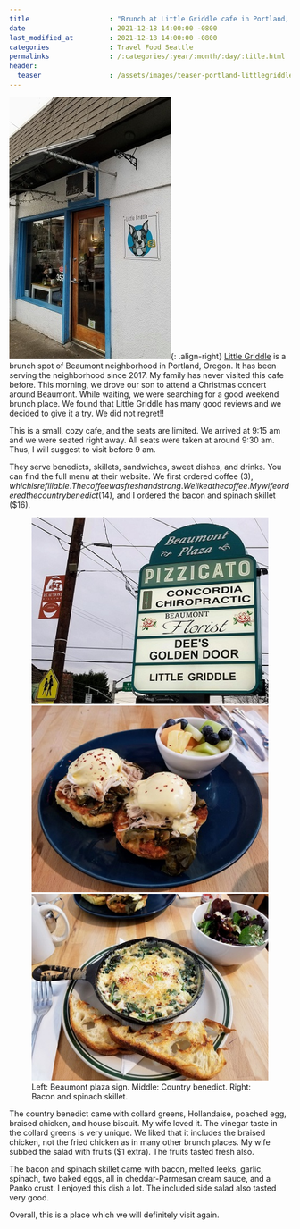 ```yaml
---
title                    : "Brunch at Little Griddle cafe in Portland, Oregon"
date                     : 2021-12-18 14:00:00 -0800
last_modified_at         : 2021-12-18 14:00:00 -0800
categories               : Travel Food Seattle
permalinks               : /:categories/:year/:month/:day/:title.html
header:
  teaser                 : /assets/images/teaser-portland-littlegriddle-12-2021.jpg
---
```


![Little Griddle](/assets/images/portland/littlegriddle-12-2021.jpg){: .align-right}
[Little Griddle](https://littlegriddlecafe.com/) is a brunch spot of Beaumont neighborhood in Portland, Oregon. It has been serving the neighborhood since 2017. My family has never visited this cafe before. This morning, we drove our son to attend a Christmas concert around Beaumont. While waiting, we were searching for a good weekend brunch place. We found that Little Griddle has many good reviews and we decided to give it a try. We did not regret!!

This is a small, cozy cafe, and the seats are limited. We arrived at 9:15 am and we were seated right away. All seats were taken at around 9:30 am. Thus, I will suggest to visit before 9 am.

They serve benedicts, skillets, sandwiches, sweet dishes, and drinks. You can find the full menu at their website. We first ordered coffee ($3), which is refillable. The coffee was fresh and strong. We liked the coffee. My wife ordered the country benedict ($14), and I ordered the bacon and spinach skillet ($16).

<figure class="third">
	<img src="/assets/images/portland/littlegriddle-sign-12-2021.jpg">
	<img src="/assets/images/portland/littlegriddle-countrybenedict-12-2021.jpg">
	<img src="/assets/images/portland/littlegriddle-baconspinachskillet-12-2021.jpg">
	<figcaption>Left: Beaumont plaza sign. Middle: Country benedict. Right: Bacon and spinach skillet.</figcaption>
</figure>

The country benedict came with collard greens, Hollandaise, poached egg, braised chicken, and house biscuit. My wife loved it. The vinegar taste in the collard greens is very unique. We liked that it includes the braised chicken, not the fried chicken as in many other brunch places.  My wife subbed the salad with fruits ($1 extra). The fruits tasted fresh also.

The bacon and spinach skillet came with bacon, melted leeks, garlic, spinach, two baked eggs, all in cheddar-Parmesan cream sauce, and a Panko crust. I enjoyed this dish a lot. The included side salad also tasted very good.

Overall, this is a place which we will definitely visit again.